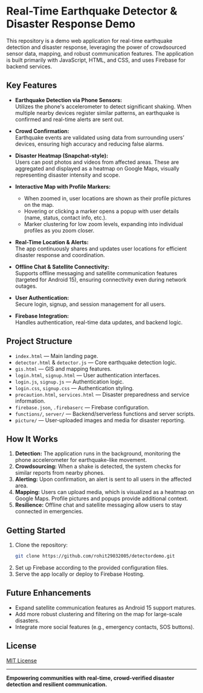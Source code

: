 
# Real-Time Earthquake Detector & Disaster Response Demo

This repository is a demo web application for real-time earthquake detection and disaster response, leveraging the power of crowdsourced sensor data, mapping, and robust communication features. The application is built primarily with JavaScript, HTML, and CSS, and uses Firebase for backend services.

## Key Features

- **Earthquake Detection via Phone Sensors:**  
  Utilizes the phone's accelerometer to detect significant shaking. When multiple nearby devices register similar patterns, an earthquake is confirmed and real-time alerts are sent out.

- **Crowd Confirmation:**  
  Earthquake events are validated using data from surrounding users’ devices, ensuring high accuracy and reducing false alarms.

- **Disaster Heatmap (Snapchat-style):**  
  Users can post photos and videos from affected areas. These are aggregated and displayed as a heatmap on Google Maps, visually representing disaster intensity and scope.

- **Interactive Map with Profile Markers:**  
  - When zoomed in, user locations are shown as their profile pictures on the map.
  - Hovering or clicking a marker opens a popup with user details (name, status, contact info, etc.).
  - Marker clustering for low zoom levels, expanding into individual profiles as you zoom closer.

- **Real-Time Location & Alerts:**  
  The app continuously shares and updates user locations for efficient disaster response and coordination.

- **Offline Chat & Satellite Connectivity:**  
  Supports offline messaging and satellite communication features (targeted for Android 15), ensuring connectivity even during network outages.

- **User Authentication:**  
  Secure login, signup, and session management for all users.

- **Firebase Integration:**  
  Handles authentication, real-time data updates, and backend logic.

## Project Structure

- `index.html` — Main landing page.
- `detector.html` & `detector.js` — Core earthquake detection logic.
- `gis.html` — GIS and mapping features.
- `login.html`, `signup.html` — User authentication interfaces.
- `login.js`, `signup.js` — Authentication logic.
- `login.css`, `signup.css` — Authentication styling.
- `precaution.html`, `services.html` — Disaster preparedness and service information.
- `firebase.json`, `.firebaserc` — Firebase configuration.
- `functions/`, `server/` — Backend/serverless functions and server scripts.
- `picture/` — User-uploaded images and media for disaster reporting.

## How It Works

1. **Detection:** The application runs in the background, monitoring the phone accelerometer for earthquake-like movement.
2. **Crowdsourcing:** When a shake is detected, the system checks for similar reports from nearby phones.
3. **Alerting:** Upon confirmation, an alert is sent to all users in the affected area.
4. **Mapping:** Users can upload media, which is visualized as a heatmap on Google Maps. Profile pictures and popups provide additional context.
5. **Resilience:** Offline chat and satellite messaging allow users to stay connected in emergencies.

## Getting Started

1. Clone the repository:
    ```bash
    git clone https://github.com/rohit29032005/detectordemo.git
    ```
2. Set up Firebase according to the provided configuration files.
3. Serve the app locally or deploy to Firebase Hosting.

## Future Enhancements

- Expand satellite communication features as Android 15 support matures.
- Add more robust clustering and filtering on the map for large-scale disasters.
- Integrate more social features (e.g., emergency contacts, SOS buttons).

## License

[MIT License](LICENSE)

---

**Empowering communities with real-time, crowd-verified disaster detection and resilient communication.**
